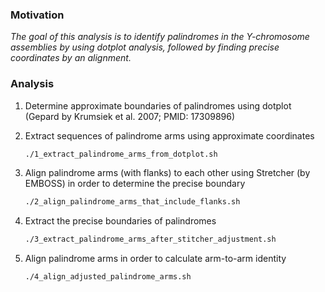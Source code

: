 ### Motivation

_The goal of this analysis is to identify palindromes in the Y-chromosome assemblies by using dotplot analysis, followed by finding precise coordinates by an alignment._

### Analysis

1. Determine approximate boundaries of palindromes using dotplot (Gepard by Krumsiek et al. 2007; PMID: 17309896)

2. Extract sequences of palindrome arms using approximate coordinates
   ```sh
   ./1_extract_palindrome_arms_from_dotplot.sh
   ```
3. Align palindrome arms (with flanks) to each other using Stretcher (by EMBOSS) in order to determine the precise boundary
   ```sh
   ./2_align_palindrome_arms_that_include_flanks.sh
   ```
4. Extract the precise boundaries of palindromes
   ```sh
   ./3_extract_palindrome_arms_after_stitcher_adjustment.sh
   ```
5. Align palindrome arms in order to calculate arm-to-arm identity
   ```sh
   ./4_align_adjusted_palindrome_arms.sh
   ```
